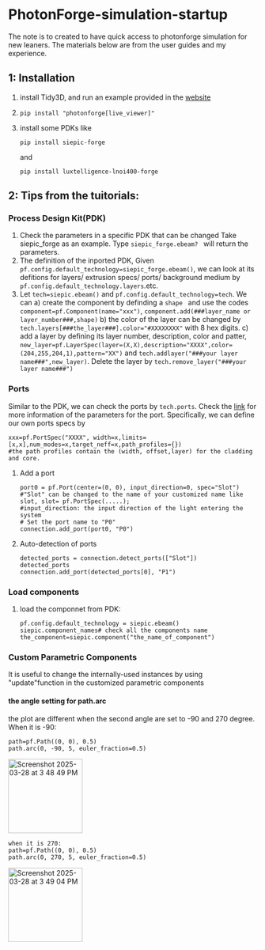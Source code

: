 # PhotonForge-simulation-startup
The note is to created to have quick access to photonforge simulation for new leaners. The materials below are from the user guides and my experience.

## 1: Installation
1) install Tidy3D, and run an example provided in the [website](https://docs.flexcompute.com/projects/tidy3d/en/latest/)
2) 
   ```
   pip install "photonforge[live_viewer]"
   ```
5) install some PDKs like
   ```
   pip install siepic-forge
   ```
   and
   ```
   pip install luxtelligence-lnoi400-forge
   ```

## 2: Tips from the tuitorials:
### Process Design Kit(PDK)
1) Check the parameters in a specific PDK that can be changed Take siepic_forge as an example. Type ```siepic_forge.ebeam? ``` will return the parameters.
2) The definition of the inported PDK, Given ```pf.config.default_technology=siepic_forge.ebeam()```, we can look at its defitions for layers/ extrusion specs/ ports/ background medium by ```pf.config.default_technology.layers```.etc.
3) Let ```tech=siepic.ebeam()``` and ```pf.config.default_technology=tech```. We can
      a) create the component by definding a ```shape ``` and use the codes ```component=pf.Component(name="xxx")```, ```component.add(###layer_name or layer_number###,shape)```
      b) the color of the layer can be changed by ```tech.layers[###the_layer###].color="#XXXXXXXX"``` with 8 hex digits.
      c) add a layer by defining its layer number, description, color and patter, ```new_layer=pf.LayerSpec(layer=(X,X),description="XXXX",color=(204,255,204,1),pattern="XX")``` and ```tech.addlayer("###your layer name###",new_layer)```. Delete the layer by ```tech.remove_layer("###your layer name###")```
### Ports
Similar to the PDK, we can check the ports by ```tech.ports```. Check the [link](https://docs.flexcompute.com/projects/photonforge/en/latest/_autosummary/photonforge.PortSpec.html#photonforge.PortSpec.polarization) for more information of the parameters for the port.
Specifically, we can define our own ports specs by 
```
xxx=pf.PortSpec("XXXX", width=x,limits=[x,x],num_modes=x,target_neff=x,path_profiles={})
#the path profiles contain the (width, offset,layer) for the cladding and core.
````
1) Add a port
   ```
   port0 = pf.Port(center=(0, 0), input_direction=0, spec="Slot")
   #"Slot" can be changed to the name of your customized name like slot, slot= pf.PortSpec(.....);
   #input_direction: the input direction of the light entering the system
   # Set the port name to "P0"
   connection.add_port(port0, "P0")
   ```
2) Auto-detection of ports
   ```
   detected_ports = connection.detect_ports(["Slot"])
   detected_ports
   connection.add_port(detected_ports[0], "P1")
   ```
### Load components
   1) load the componnet from PDK:
      ```
      pf.config.default_technology = siepic.ebeam()
      siepic.component_names# check all the components name
      the_component=siepic.component("the_name_of_component")

###  Custom Parametric Components
It is useful to change the internally-used instances by using "update"function in the customized parametric components
#### the angle setting for path.arc 
the plot are different when the second angle are set to -90 and 270 degree.
When it is -90:
```
path=pf.Path((0, 0), 0.5)
path.arc(0, -90, 5, euler_fraction=0.5)
```

<img width="150" alt="Screenshot 2025-03-28 at 3 48 49 PM" src="https://github.com/user-attachments/assets/dd4c5840-3c16-40f8-8cdd-5d786bcd2154" />

```
when it is 270:
path=pf.Path((0, 0), 0.5)
path.arc(0, 270, 5, euler_fraction=0.5)
```

<img width="150" alt="Screenshot 2025-03-28 at 3 49 04 PM" src="https://github.com/user-attachments/assets/0d929193-43fe-4033-bde7-cdc0867eeaac" />




